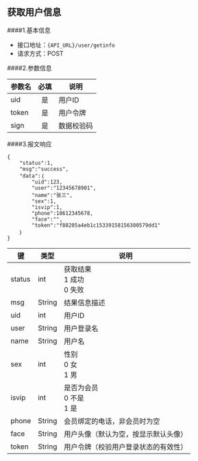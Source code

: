 ## 获取用户信息

####1.基本信息
- 接口地址：`{API_URL}/user/getinfo`  
- 请求方式：POST


####2.参数信息  

| 参数名    | 必填      | 说明      |
| -------   |:-------:  |--------   |
| uid       | 是        | 用户ID    |
| token     | 是        | 用户令牌  |
| sign      | 是        | 数据校验码|


####3.报文响应

```
{
	"status":1,
	"msg":"success",
	"data":｛
		"uid":123,
		"user":"12345678901",
		"name":"张三",
		"sex":1,
		"isvip":1,
		"phone":18612345678,
		"face":"",
		"token":"f88205a4eb1c15339158156380579dd1"
	｝
}
```

|键    |类型  |说明  |
|------|------|------|
|status|int   |获取结果<br>1 成功<br>0 失败|
|msg   |String|结果信息描述|
|uid   |int   |用户ID|
|user  |String|用户登录名|
|name  |String|用户名|
|sex   |int|性别<br>0 女 <br>1 男|
|isvip |int|是否为会员<br>0 不是 <br>1 是|
|phone |String|会员绑定的电话，非会员时为空|
|face  |String|用户头像（默认为空，按显示默认头像）|
|token |String|用户令牌（校验用户登录状态的有效性）|

